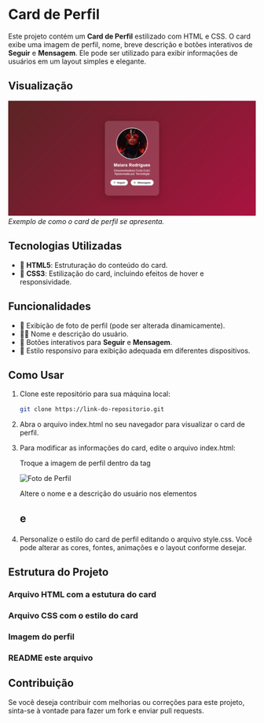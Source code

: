 # Card de Perfil

Este projeto contém um **Card de Perfil** estilizado com HTML e CSS. O card exibe uma imagem de perfil, nome, breve descrição e botões interativos de **Seguir** e **Mensagem**. Ele pode ser utilizado para exibir informações de usuários em um layout simples e elegante.

## Visualização

![Exemplo de Card de Perfil](/img/Card%20de%20Perfil.png)  
*Exemplo de como o card de perfil se apresenta.*

## Tecnologias Utilizadas

- 📝 **HTML5**: Estruturação do conteúdo do card.
- 🎨 **CSS3**: Estilização do card, incluindo efeitos de hover e responsividade.

## Funcionalidades

- 👤 Exibição de foto de perfil (pode ser alterada dinamicamente).
- 🧑‍💻 Nome e descrição do usuário.
- 💬 Botões interativos para **Seguir** e **Mensagem**.
- 📱 Estilo responsivo para exibição adequada em diferentes dispositivos.

## Como Usar

1. Clone este repositório para sua máquina local:

   ```bash
   git clone https://link-do-repositorio.git
2. Abra o arquivo index.html no seu navegador para visualizar o card de perfil.

3. Para modificar as informações do card, edite o arquivo index.html:

    Troque a imagem de perfil dentro da tag 

    <img src="/img/Maiara.jpeg" alt="Foto de Perfil">

    Altere o nome e a descrição do usuário nos elementos <h2> e <p>

4. Personalize o estilo do card de perfil editando o arquivo style.css. Você pode alterar as cores, fontes, animações e o layout conforme desejar.

## Estrutura do Projeto

### Arquivo HTML com a estutura do card
### Arquivo CSS com o estilo do card
### Imagem do perfil
### README este arquivo

## Contribuição

Se você deseja contribuir com melhorias ou correções para este projeto, sinta-se à vontade para fazer um fork e enviar pull requests.